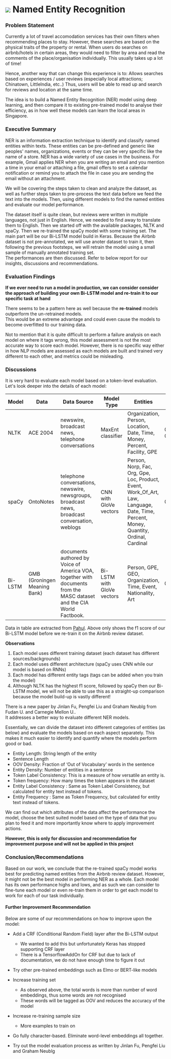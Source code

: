 # ![](https://ga-dash.s3.amazonaws.com/production/assets/logo-9f88ae6c9c3871690e33280fcf557f33.png) Named Entity Recognition

### Problem Statement

Currently a lot of travel accomodation services has their own filters when recommending places to stay.
However, these searches are based on the physical traits of the property or rental.
When users do searches on airbnb/hotels in certain areas, they would need to filter by area and read the comments of the place/organisation individually. This usually takes up a lot of time!

Hence, another way that can change this experience is to:
Allows searches based on experiences / user reviews (especially local attractions; Chinatown, LittleIndia, etc..)
Thus, users will be able to read up and search for reviews and location at the same time.

The idea is to build a Named Entity Recognition (NER) model using deep learning, and then compare it to existing pre-trained model to analyse their efficiency, as in how well these models can learn the local areas in Singapore.

### Executive Summary

NER is an information extraction technique to identify and classify named entities within texts. These entities can be pre-defined and generic like peoples' names, organizations, events or they can be very specific like the name of a store. NER has a wide variety of use cases in the business. For example, Gmail applies NER when you are writing an email and you mention a time in your email or attaching a file, gmail offers to set a calendar notification or remind you to attach the file in case you are sending the email without an attachment.

We will be covering the steps taken to clean and analyze the dataset, as well as further steps taken to pre-process the text data before we feed the text into the models. Then, using different models to find the named entities and evaluate our model performance.

The dataset itself is quite clean, but reviews were written in multiple languages, not just in English. Hence, we needed to find away to translate them to English. Then we started off with the available packages, NLTK and spaCy. Then we re-trained the spaCy model with some training set. The main part will be our Bi-LSTM model build in Keras. Because the Airbnb dataset is not pre-annotated, we will use anoter dataset to train it, then following the previous footsteps, we will retrain the model using a small sample of manually annotated training set.  
The performances are then discussed. Refer to below report for our insights, discussions and recommendations.


### Evaluation Findings

**If we ever need to run a model in production, we can consider consider the approach of building your own Bi-LSTM model and re-train it to our specific task at hand**

There seems to be a pattern here as well because the **re-trained** models outperform the un-retrained models.  
This would be an extreme advantage and could even cause the models to become overfitted to our training data.

Not to mention that it is quite difficult to perform a failure analysis on each model on where it tags wrong, this model assessment is not the most accurate way to score each model. However, there is no specific way either in how NLP models are assessed as each models are built and trained very different to each other, and metrics could be misleading.

### Discussions

It is very hard to evaluate each model based on a token-level evaluation. Let's look deeper into the details of each model:

| Model | Data                         | Data Source                                                                                                           | Model Type                 | Entities                                                                                                                              | F1 Score                |
|-------|------------------------------|-----------------------------------------------------------------------------------------------------------------------|----------------------------|---------------------------------------------------------------------------------------------------------------------------------------|-------------------------|
| NLTK  | ACE 2004                     | newswire, broadcast news, telephone conversations                                                                     | MaxEnt classifier          | Organization, Person, Location, Date, Time, Money, Percent, Facility, GPE                                                             | 0.89 ± 0.11 |
| spaCy | OntoNotes                    | telephone conversations, newswire, newsgroups, broadcast news, broadcast conversation, weblogs                        | CNN with GloVe vectors     | Person, Norp, Fac, Org, Gpe, Loc, Product, Event, Work_Of_Art, Law, Language, Date, Time, Percent, Money, Quantity, Ordinal, Cardinal | 0.8585     |
| Bi-LSTM   | GMB (Groningen Meaning Bank) | documents authored by Voice of America VOA, together with documents from the MASC dataset and the CIA World Factbook. | Bi-LSTM with GloVe vectors | Person, GPE, GEO, Organization, Time, Event, Nationality, Art                                                                         | 0.79~0.80               |


Data in table are extracted from [Pahul](https://pahulpreet86.github.io/name-entity-recognition-pre-trained-models-review/). Above only shows the f1 score of our Bi-LSTM model before we re-train it on the Airbnb review dataset.

**Observations**

1. Each model uses different training dataset (each dataset has different sources/backgrounds)
2. Each model uses different architecture (spaCy uses CNN while our model is based on RNNs)
3. Each model has different entity tags (tags can be added when you train the model)
4. Although NLTK has the highest f1 score, followed by spaCy then our Bi-LSTM model, we will not be able to use this as a straight-up comparison because the model build-up is vastly different!

There is a new paper by Jinlan Fu, Pengfei Liu and Graham Neublg from Fudan U. and Carnegie Mellon U..  
It addresses a better way to evaluate different NER models.

Essentially, we can divide the dataset into different categories of entities (as below) and evaluate the models based on each aspect separately. This makes it much easier to identify and quantify where the models perform good or bad.

* Entity Length: String length of the entity
* Sentence Length
* OOV Density: Fraction of ‘Out of Vocabulary’ words in the sentence
* Entity Density: Number of entities in a sentence
* Token Label Consistency: This is a measure of how versatile an entity is.
* Token frequency: How many times the token appears in the dataset
* Entity Label Consistency : Same as Token Label Consistency, but calculated for entity text instead of tokens.
* Entity Frequency : Same as Token Frequency, but calculated for entity text instead of tokens.

We can find out which attributes of the data affect the performance the model, choose the best suited model based on the type of data that you plan to feed it and more importantly know where to apply improvement actions.

**However, this is only for discussion and recommendation for improvement purpose and will not be applied in this project**
    
### Conclusion/Recommendations

Based on our work, we conclude that the re-trained spaCy model works best for predicting named entities from the Airbnb review dataset. However, it might not be the best model in performing NER as a whole.
Each model has its own performance highs and lows, and as such we can consider to fine-tune each model or even re-train them in order to get each model to work for each of our task individually.

#### Further Improvement Recommendation

Below are some of our recommendations on how to improve upon the model:

- Add a CRF (Conditional Random Field) layer after the Bi-LSTM output
    - We wanted to add this but unfortunately Keras has stopped supporting CRF layer
    - There is a TensorflowAddOn for CRF but due to lack of documentation, we do not have enough time to figure it out

- Try other pre-trained embeddings such as Elmo or BERT-like models

- Increase training set
    - As observed above, the total words is more than number of word embeddings, thus some words are not recognised
    - These words will be tagged as OOV and reduces the accuracy of the model
    
- Increase re-training sample size
    - More examples to train on

- Go fully character-based. Eliminate word-level embeddings all together.

- Try out the model evaluation process as written by Jinlan Fu, Pengfei Liu and Graham Neublg
